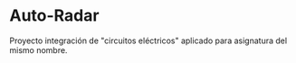 # Auto-Radar
Proyecto integración de "circuitos eléctricos" aplicado para asignatura del mismo nombre.
